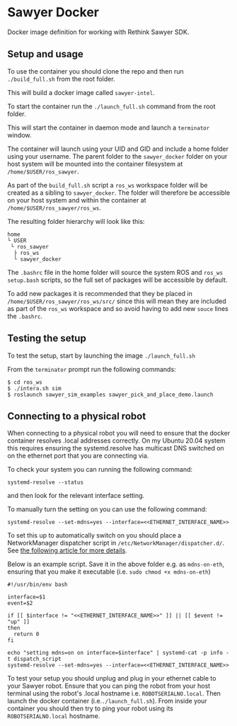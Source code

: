 # Sawyer Docker
Docker image definition for working with Rethink Sawyer SDK.

## Setup and usage
To use the container you should clone the repo and then run
`./build_full.sh`
from the root folder.

This will build a docker image called `sawyer-intel`.

To start the container run the
`./launch_full.sh`
command from the root folder.

This will start the container in daemon mode and launch a `terminator` window.

The container will launch using your UID and GID and include a home folder using your username. The parent folder to the `sawyer_docker` folder on your host system will be mounted into the container filesystem at `/home/$USER/ros_sawyer`. 

As part of the `build_full.sh` script a `ros_ws` workspace folder will be created as a sibling to `sawyer_docker`. The folder will therefore be accessible on your host system and within the container at `/home/$USER/ros_sawyer/ros_ws`.

The resulting folder hierarchy will look like this: 

```
home 
└ USER  
 └ ros_sawyer  
  ├ ros_ws 
  └ sawyer_docker
 ``` 

The `.bashrc` file in the home folder will source the system ROS and `ros_ws` `setup.bash` scripts, so the full set of packages will be accessible by default.

To add new packages it is recommended that they be placed in `/home/$USER/ros_sawyer/ros_ws/src/` since this will mean they are included as part of the `ros_ws` workspace and so avoid having to add new `souce` lines the `.bashrc`.

## Testing the setup
To test the setup, start by launching the image
```./launch_full.sh```

From the `terminator` prompt run the following commands:
```
$ cd ros_ws
$ ./intera.sh sim
$ roslaunch sawyer_sim_examples sawyer_pick_and_place_demo.launch
```
## Connecting to a physical robot
When connecting to a physical robot you will need to ensure that the docker container resolves .local addresses correctly. On my Ubuntu 20.04 system this requires ensuring the systemd.resolve has multicast DNS switched on on the ethernet port that you are connecting via.

To check your system you can running the following command:
```
systemd-resolve --status
```
and then look for the relevant interface setting.

To manually turn the setting on you can use the following command:
```
systemd-resolve --set-mdns=yes --interface=<<ETHERNET_INTERFACE_NAME>>
```

To set this up to automatically switch on you should place a NetworkManager dispatcher script in `/etc/NetworkManager/dispatcher.d/`. See [the following article for more details](https://askubuntu.com/questions/1111652/network-manager-script-when-interface-up).

Below is an example script. Save it in the above folder e.g. as `mdns-on-eth`, ensuring that you make it executable (i.e. `sudo chmod +x mdns-on-eth`)
```
#!/usr/bin/env bash

interface=$1
event=$2

if [[ $interface != "<<ETHERNET_INTERFACE_NAME>>" ]] || [[ $event != "up" ]]
then
  return 0
fi

echo "setting mdns=on on interface=$interface" | systemd-cat -p info -t dispatch_script
systemd-resolve --set-mdns=yes --interface=<<ETHERNET_INTERFACE_NAME>>
```

To test your setup you should unplug and plug in your ethernet cable to your Sawyer robot. Ensure that you can ping the robot from your host terminal using the robot's .local hostname i.e. `ROBOTSERIALNO.local`. Then launch the docker container (i.e.`./launch_full.sh`). From inside your container you should then try to ping your robot using its `ROBOTSERIALNO.local` hostname.


